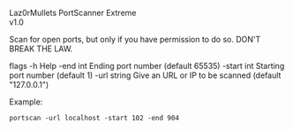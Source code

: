 Laz0rMullets
PortScanner Extreme                                                                                                                                                                                                    
v1.0

Scan for open ports, but only if you have permission to do so. 
DON'T BREAK THE LAW.

flags
 -h
      Help
 -end int
      Ending port number (default 65535)
  -start int
      Starting port number (default 1)
  -url string
      Give an URL or IP to be scanned (default "127.0.0.1")

Example:
```
portscan -url localhost -start 102 -end 904
```

